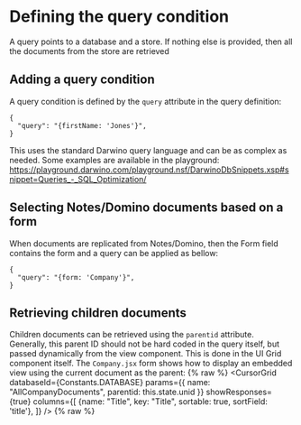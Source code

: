 # Defining the query condition

A query points to a database and a store. If nothing else is provided, then all the documents from the store are retrieved

## Adding a query condition
A query condition is defined by the `query` attribute in the query definition:

    {
      "query": "{firstName: 'Jones'}",
    }
This uses the standard Darwino query language and can be as complex as needed. Some examples are available in the playground:
https://playground.darwino.com/playground.nsf/DarwinoDbSnippets.xsp#snippet=Queries_-_SQL_Optimization/


## Selecting Notes/Domino documents based on a form
When documents are replicated from Notes/Domino, then the Form field contains the form and a query can be applied as bellow:

    {
      "query": "{form: 'Company'}",
    }


## Retrieving children documents
Children documents can be retrieved using the `parentid` attribute. Generally, this parent ID should not be hard coded in the query itself, but passed dynamically from the view component. This is done in the UI Grid component itself. The `Company.jsx` form shows how to display an embedded view using the current document as the parent:
{% raw %}
        <CursorGrid
          databaseId={Constants.DATABASE}
          params={{
            name: "AllCompanyDocuments",
            parentid: this.state.unid
          }}
          showResponses={true}
          columns={[
            {name: "Title", key: "Title", sortable: true, sortField: 'title'},
          ]}
        />
{% raw %}